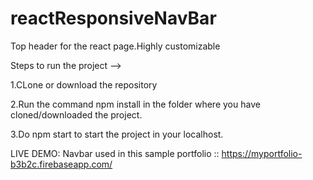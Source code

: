 # reactResponsiveNavBar
Top header for the react page.Highly customizable

Steps to run the project -->

1.CLone or download the repository

2.Run the command npm install in the folder where you have cloned/downloaded the project.

3.Do npm start to start the project in your localhost.


LIVE DEMO: 
  Navbar used in this sample portfolio :: https://myportfolio-b3b2c.firebaseapp.com/

